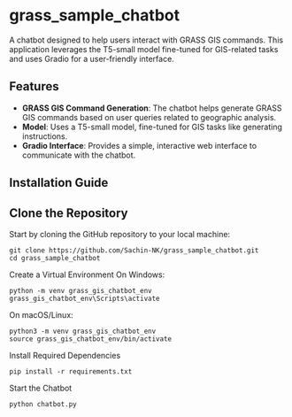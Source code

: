 ﻿# grass_sample_chatbot

A chatbot designed to help users interact with GRASS GIS commands. This application leverages the T5-small model fine-tuned for GIS-related tasks and uses Gradio for a user-friendly interface.

## Features

- **GRASS GIS Command Generation**: The chatbot helps generate GRASS GIS commands based on user queries related to geographic analysis.
- **Model**: Uses a T5-small model, fine-tuned for GIS tasks like generating instructions.
- **Gradio Interface**: Provides a simple, interactive web interface to communicate with the chatbot.

## Installation Guide

##  Clone the Repository

Start by cloning the GitHub repository to your local machine:

```
git clone https://github.com/Sachin-NK/grass_sample_chatbot.git
cd grass_sample_chatbot
```
Create a Virtual Environment
  On Windows:
```
python -m venv grass_gis_chatbot_env
grass_gis_chatbot_env\Scripts\activate
```

  On macOS/Linux:
```
python3 -m venv grass_gis_chatbot_env
source grass_gis_chatbot_env/bin/activate
```

Install Required Dependencies
```
pip install -r requirements.txt
```

Start the Chatbot
```
python chatbot.py
```


